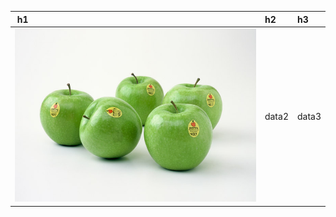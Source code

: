 ﻿﻿ h1    | h2    | h3    
:-------|:-------|:-------
 ![](/ILSVRC2012_val_00000023.jpeg) | data2 | data3 











